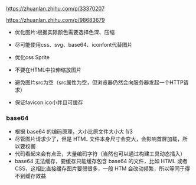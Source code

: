 
https://zhuanlan.zhihu.com/p/33370207

https://zhuanlan.zhihu.com/p/98683679


* 优化图片:根据实际颜色需要选择色深、压缩

* 尽可能使用css、svg、base64、iconfont代替图片

* 优化css Sprite

* 不要在HTML中拉伸缩放图片

* 避免图片src为空（src属性为空，但浏览器仍然会向服务器发起一个HTTP请求）

* 保证favicon.ico小并且可缓存


### base64 
* 根据 base64 的编码原理，大小比原文件大小大 1/3
* 尽管图片请求少了，但是 HTML 文件本身尺寸会变大，会影响首屏加载，所以要权衡
* 代码看起来会有点丑，大量编码字符（当然也可以通过构建工具动态插入）
* base64 无法缓存，要缓存只能缓存包含 base64 的文件，比如 HTML 或者 CSS，这相比直接缓存图片要弱很多，一般 HTM 会改动频繁，所以等同于得不到缓存效益
